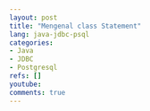 ```yaml
---
layout: post
title: "Mengenal class Statement"
lang: java-jdbc-psql
categories:
- Java
- JDBC
- Postgresql
refs: []
youtube: 
comments: true
---
```


